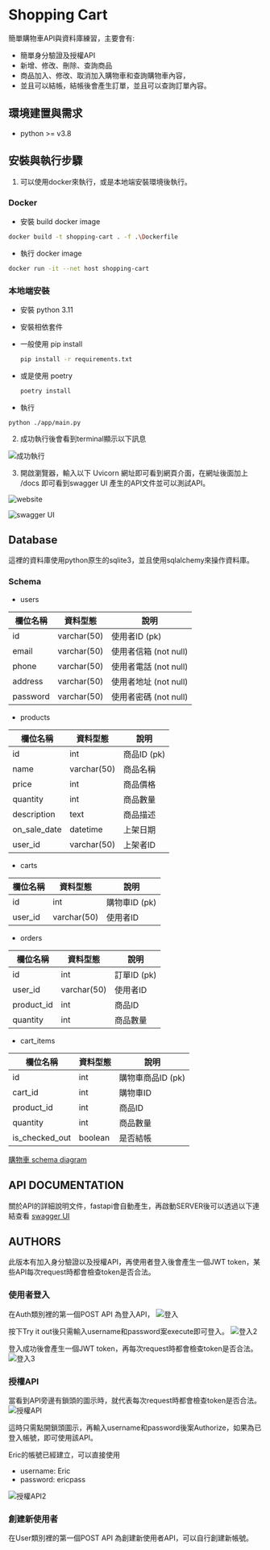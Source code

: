 # Shopping Cart
簡單購物車API與資料庫練習，主要會有:
* 簡單身分驗證及授權API
* 新增、修改、刪除、查詢商品
* 商品加入、修改、取消加入購物車和查詢購物車內容，
* 並且可以結帳，結帳後會產生訂單，並且可以查詢訂單內容。

## 環境建置與需求

* python >= v3.8

## 安裝與執行步驟

1. 可以使用docker來執行，或是本地端安裝環境後執行。

### Docker

* 安裝 build docker image
```bash
docker build -t shopping-cart . -f .\Dockerfile
```
* 執行 docker image
```bash
docker run -it --net host shopping-cart
```

### 本地端安裝

* 安裝 python 3.11

* 安裝相依套件
- 一般使用 pip install

    ```bash
    pip install -r requirements.txt
    ```

- 或是使用 poetry

    ```bash
    poetry install
    ```
* 執行
```shell
python ./app/main.py
```
2. 成功執行後會看到terminal顯示以下訊息

![成功執行](.\image\swagger.png)

3. 開啟瀏覽器，輸入以下 Uvicorn 網址即可看到網頁介面，在網址後面加上 /docs 即可看到swagger UI 產生的API文件並可以測試API。


![website](.\image\website.png)

![swagger UI](.\image\swagger2.png)



## Database 

這裡的資料庫使用python原生的sqlite3，並且使用sqlalchemy來操作資料庫。

### Schema
* users

| 欄位名稱 | 資料型態 | 說明 |
| -------- | -------- | ---- |
| id | varchar(50) | 使用者ID (pk)|
| email | varchar(50) | 使用者信箱 (not null)|
| phone | varchar(50) | 使用者電話 (not null)|
| address | varchar(50) | 使用者地址 (not null)|
| password | varchar(50) | 使用者密碼 (not null)|

* products

| 欄位名稱 | 資料型態 | 說明 |
| -------- | -------- | ---- |
| id | int | 商品ID (pk)|
| name | varchar(50) | 商品名稱 |
| price | int | 商品價格 |
| quantity | int | 商品數量 |
| description | text | 商品描述 |
| on_sale_date | datetime | 上架日期 |
| user_id | varchar(50) | 上架者ID |

* carts

| 欄位名稱 | 資料型態 | 說明 |
| -------- | -------- | ---- |
| id | int | 購物車ID (pk)|
| user_id | varchar(50) | 使用者ID |


* orders

| 欄位名稱 | 資料型態 | 說明 |
| -------- | -------- | ---- |
| id | int | 訂單ID (pk)|
| user_id | varchar(50) | 使用者ID |
| product_id | int | 商品ID |
| quantity | int | 商品數量 |


* cart_items

| 欄位名稱 | 資料型態 | 說明 |
| -------- | -------- | ---- |
| id | int | 購物車商品ID (pk)|
| cart_id | int | 購物車ID |
| product_id | int | 商品ID |
| quantity | int | 商品數量 |
| is_checked_out | boolean | 是否結帳 |


[購物車 schema diagram](https://dbdiagram.io/d/product-65b755f8ac844320aeeb5da4)

## API DOCUMENTATION

關於API的詳細說明文件，fastapi會自動產生，再啟動SERVER後可以透過以下連結查看 [swagger UI](http://127.0.0.1:5000/docs)

## AUTHORS

此版本有加入身分驗證以及授權API，再使用者登入後會產生一個JWT token，某些API每次request時都會檢查token是否合法。

### 使用者登入

在Auth類別裡的第一個POST API 為登入API，
![登入](.\image\login.png)

按下Try it out後只需輸入username和password案execute即可登入。
![登入2](.\image\login2.png)

登入成功後會產生一個JWT token，再每次request時都會檢查token是否合法。
![登入3](.\image\login3.png)

### 授權API

當看到API旁邊有鎖頭的圖示時，就代表每次request時都會檢查token是否合法。
![授權API](.\image\auth.png)

這時只需點開鎖頭圖示，再輸入username和password後案Authorize，如果為已登入帳號，即可使用該API。

Eric的帳號已經建立，可以直接使用
* username: Eric
* password: ericpass

![授權API2](.\image\auth2.png)


### 創建新使用者

在User類別裡的第一個POST API 為創建新使用者API，可以自行創建新帳號。
